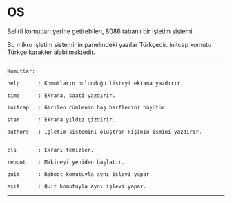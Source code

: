 # OS
Belirli komutları yerine getirebilen, 8086 tabanlı bir işletim sistemi.

Bu mikro işletim sisteminin panelindeki yazılar Türkçedir.
initcap komutu Türkçe karakter alabilmektedir.

----------------------------------------------------------------------
    Komutlar:

    help      : Komutların bulunduğu listeyi ekrana yazdırır.
  
    time      : Ekrana, saati yazdırır.
  
    initcap   : Girilen cümlenin baş harflerini büyütür.
  
    star      : Ekrana yıldız çizdirir.
  
    authors   : İşletim sistemini oluştran kişinin ismini yazdırır.

  
    cls       : Ekranı temizler.
  
    reboot    : Makineyi yeniden başlatır.    
  
    quit      : Reboot komutuyla aynı işlevi yapar.
  
    exit      : Quit komutuyla aynı işlevi yapar.

----------------------------------------------------------------------

